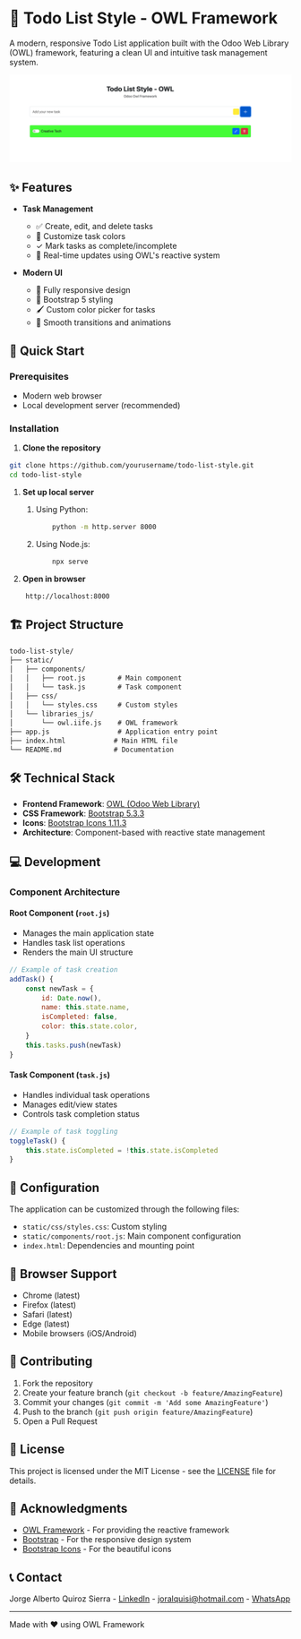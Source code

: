 # 🎯 Todo List Style - OWL Framework

A modern, responsive Todo List application built with the Odoo Web Library (OWL) framework, featuring a clean UI and intuitive task management system.

![Todo List Preview](./assets/image.png)

## ✨ Features

- **Task Management**
  - ✅ Create, edit, and delete tasks
  - 🎨 Customize task colors
  - ✓ Mark tasks as complete/incomplete
  - 🔄 Real-time updates using OWL's reactive system

- **Modern UI**
  - 📱 Fully responsive design
  - 🎨 Bootstrap 5 styling
  - 🖌️ Custom color picker for tasks
  - 💫 Smooth transitions and animations

## 🚀 Quick Start

### Prerequisites

- Modern web browser
- Local development server (recommended)

### Installation

1. **Clone the repository**

```bash
git clone https://github.com/yourusername/todo-list-style.git
cd todo-list-style
```

1. **Set up local server**

    1. Using Python:

        ```bash
            python -m http.server 8000
        ```

    2. Using Node.js:

        ```bash
            npx serve
        ```

1. **Open in browser**

```plaintext
    http://localhost:8000
```

## 🏗️ Project Structure

```plaintext
todo-list-style/
├── static/
│   ├── components/
│   │   ├── root.js        # Main component
│   │   └── task.js        # Task component
│   ├── css/
│   │   └── styles.css     # Custom styles
│   └── libraries_js/
│       └── owl.iife.js    # OWL framework
├── app.js                 # Application entry point
├── index.html            # Main HTML file
└── README.md             # Documentation
```

## 🛠️ Technical Stack

- **Frontend Framework**: [OWL (Odoo Web Library)](https://github.com/odoo/owl)
- **CSS Framework**: [Bootstrap 5.3.3](https://getbootstrap.com/)
- **Icons**: [Bootstrap Icons 1.11.3](https://icons.getbootstrap.com/)
- **Architecture**: Component-based with reactive state management

## 💻 Development

### Component Architecture

#### Root Component (`root.js`)

- Manages the main application state
- Handles task list operations
- Renders the main UI structure

```javascript
// Example of task creation
addTask() {
    const newTask = {
        id: Date.now(),
        name: this.state.name,
        isCompleted: false,
        color: this.state.color,
    }
    this.tasks.push(newTask)
}
```

#### Task Component (`task.js`)

- Handles individual task operations
- Manages edit/view states
- Controls task completion status

```javascript
// Example of task toggling
toggleTask() {
    this.state.isCompleted = !this.state.isCompleted
}
```

## 🔧 Configuration

The application can be customized through the following files:

- `static/css/styles.css`: Custom styling
- `static/components/root.js`: Main component configuration
- `index.html`: Dependencies and mounting point

## 📱 Browser Support

- Chrome (latest)
- Firefox (latest)
- Safari (latest)
- Edge (latest)
- Mobile browsers (iOS/Android)

## 🤝 Contributing

1. Fork the repository
2. Create your feature branch (`git checkout -b feature/AmazingFeature`)
3. Commit your changes (`git commit -m 'Add some AmazingFeature'`)
4. Push to the branch (`git push origin feature/AmazingFeature`)
5. Open a Pull Request

## 📝 License

This project is licensed under the MIT License - see the [LICENSE](LICENSE) file for details.

## 👏 Acknowledgments

- [OWL Framework](https://github.com/odoo/owl) - For providing the reactive framework
- [Bootstrap](https://getbootstrap.com/) - For the responsive design system
- [Bootstrap Icons](https://icons.getbootstrap.com/) - For the beautiful icons

## 📞 Contact

Jorge Alberto Quiroz Sierra - [LinkedIn](https://www.linkedin.com/in/jorgealqs/) - [joralquisi@hotmail.com](mailto:joralquisi@hotmail.com) - [WhatsApp](https://wa.me/573193662738?text=Hola%20Jorge,%20me%20interesa%20hablar%20contigo)

---

Made with ❤️ using OWL Framework
